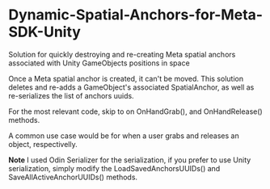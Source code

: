 # Dynamic-Spatial-Anchors-for-Meta-SDK-Unity
Solution for quickly destroying and re-creating Meta spatial anchors associated with Unity GameObjects positions in space

Once a Meta spatial anchor is created, it can't be moved. This solution deletes and re-adds a GameObject's associated SpatialAnchor, as well as re-serializes the list of anchors uuids. 

For the most relevant code, skip to on OnHandGrab(), and OnHandRelease() methods.

A common use case would be for when a user grabs and releases an object, respectivelly.

**Note** I used Odin Serializer for the serialization, if you prefer to use Unity serialization, simply modify the LoadSavedAnchorsUUIDs() and SaveAllActiveAnchorUUIDs() methods. 


